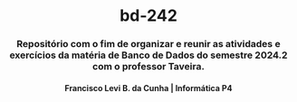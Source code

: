<h1 align="center"> bd-242 </h1> 
<h3 align="center"> Repositório com o fim de organizar e reunir as atividades e exercícios da matéria de Banco de Dados do semestre 2024.2 com o professor Taveira. </h3>
<h4 align="center"> Francisco Levi B. da Cunha | Informática P4 </h4>
